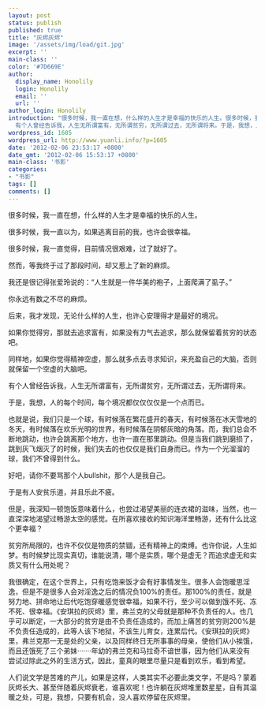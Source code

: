 ```yaml
---
layout: post
status: publish
published: true
title: "灰烬灰烬"
image: '/assets/img/load/git.jpg'
excerpt: ''
main-class: ''
color: '#7D669E'
author:
  display_name: Honolily
  login: Honolily
  email: ''
  url: ''
author_login: Honolily
introduction: "很多时候，我一直在想，什么样的人生才是幸福的快乐的人生。很多时候，我一直以为，如果逃离目前的我，也许会很幸福。很多时候，我一直觉得，目前情况很艰难，过了就好了。然而，等我终于过了那段时间，却又惹上了新的麻烦。我还是很记得张爱玲说的：&ldquo;人生就是一件华美的袍子，上面爬满了虱子。&rdquo;你永远有数之不尽的麻烦。后来，我才发现，无论什么样的人生，也许心安理得才是最好的境况。如果你觉得穷，那就去追求富有，如果没有力气去追求，那么就保留着贫穷的状态吧。同样地，如果你觉得精神空虚，那么就多点去寻求知识，来充盈自己的大脑，否则就保留一个空虚的大脑吧。
  有个人曾经告诉我，人生无所谓富有，无所谓贫穷，无所谓过去，无所谓将来。于是，我想，人的每个时间，每个境况都仅仅仅仅是一个点而已。"
wordpress_id: 1605
wordpress_url: http://www.yuanli.info/?p=1605
date: '2012-02-06 23:53:17 +0800'
date_gmt: '2012-02-06 15:53:17 +0800'
main-class: '书影'
categories:
- "书影"
tags: []
comments: []
---
```

很多时候，我一直在想，什么样的人生才是幸福的快乐的人生。

很多时候，我一直以为，如果逃离目前的我，也许会很幸福。

很多时候，我一直觉得，目前情况很艰难，过了就好了。

然而，等我终于过了那段时间，却又惹上了新的麻烦。

我还是很记得张爱玲说的：&ldquo;人生就是一件华美的袍子，上面爬满了虱子。&rdquo;

你永远有数之不尽的麻烦。

后来，我才发现，无论什么样的人生，也许心安理得才是最好的境况。

如果你觉得穷，那就去追求富有，如果没有力气去追求，那么就保留着贫穷的状态吧。

同样地，如果你觉得精神空虚，那么就多点去寻求知识，来充盈自己的大脑，否则就保留一个空虚的大脑吧。 

有个人曾经告诉我，人生无所谓富有，无所谓贫穷，无所谓过去，无所谓将来。

于是，我想，人的每个时间，每个境况都仅仅仅仅是一个点而已。

也就是说，我们只是一个球，有时候落在繁花盛开的春天，有时候落在冰天雪地的冬天，有时候落在欢乐光明的世界，有时候落在阴郁灰暗的角落。而，我们总会不断地跳动，也许会跳离那个地方，也许一直在那里跳动。但是当我们跳到磨损了，跳到灰飞烟灭了的时候，我们失去的也仅仅是我们自身而已。作为一个光溜溜的球，我们不曾得到什么。

好吧，请你不要骂那个人bullshit，那个人是我自己。

于是有人安贫乐道，并且乐此不疲。

但是，我深知一顿饱饭意味着什么，也尝过渴望美丽的连衣裙的滋味，当然，也一直深深地渴望过畅游太空的感觉。在所喜欢接收的知识海洋里畅游，还有什么比这个更幸福？

贫穷所局限的，也许不仅仅是物质的禁锢，还有精神上的束缚。也许你说，人生如梦。有时候梦比现实真切，谁能说清，哪个是实质，哪个是虚无？而追求虚无和实质又有什么用处呢？

我很确定，在这个世界上，只有吃饱来饭才会有好事情发生。很多人会饱暖思淫逸，但是不是很多人会对淫逸之后的情况负100%的责任。那100%的责任，就是努力地、拼命地让后代吃饱穿暖感觉很幸福，如果不行，至少可以做到饿不死、冻不死、很幸福。《安琪拉的灰烬》里，弗兰克的父母就是那种不负责任的人。也几乎可以断定，一大部分的贫穷是由不负责任造成的，而加上痛苦的贫穷则200%是不负责任造成的，此等人该下地狱，不该生儿育女，连累后代。《安琪拉的灰烬》里，弗兰克那一无是处的父亲，以及同样终日无所事事的母亲，使他们从小挨饿，而且还饿死了三个弟妹&middot;&middot;&middot;&middot;&middot;&middot;&middot;年幼的弗兰克和马拉奇不谙世事，因为他们从来没有尝试过除此之外的生活方式，因此，童真的眼里尽量只是看到欢乐，看到希望。

人们说文学是苦难的产儿，如果是这样，人类其实不必要此类文学，不是吗？蒙着灰烬长大、甚至伴随着灰烬衰老，谁喜欢呢！也许躺在灰烬堆里数星星，自有其温暖之处，可是，我想，只要有机会，没人喜欢停留在灰烬里。


